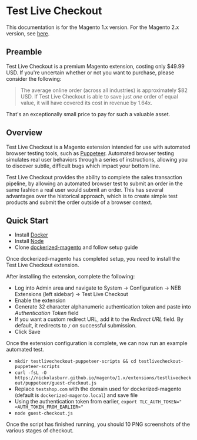 # Test Live Checkout

This documentation is for the Magento 1.x version. For the Magento 2.x version, see [here](https://nickolasburr.github.io/magento/2.x/extensions/testlivecheckout/latest).

## Preamble

Test Live Checkout is a premium Magento extension, costing only $49.99 USD. If you're uncertain whether or not you want to purchase, please consider the following:

> The average online order (across all industries) is approximately $82 USD. If Test Live Checkout is able to save just _one_ order of equal value,
> it will have covered its cost in revenue by 1.64x.

That's an exceptionally small price to pay for such a valuable asset.

## Overview

Test Live Checkout is a Magento extension intended for use with automated browser testing tools, such as [Puppeteer](https://github.com/GoogleChrome/puppeteer).
Automated browser testing simulates real user behaviors through a series of instructions, allowing you to discover subtle, difficult bugs which impact your bottom line.

Test Live Checkout provides the ability to complete the sales transaction pipeline, by allowing an automated browser test to submit an order in the same fashion a real user
would submit an order. This has several advantages over the historical approach, which is to create simple test products and submit the order outside of a browser context.

## Quick Start

+ Install [Docker](https://www.docker.com)
+ Install [Node](https://nodejs.org)
+ Clone [dockerized-magento](https://github.com/andreaskoch/dockerized-magento) and follow setup guide

Once dockerized-magento has completed setup, you need to install the Test Live Checkout extension.

After installing the extension, complete the following:

+ Log into Admin area and navigate to System -> Configuration -> NEB Extensions (left sidebar) -> Test Live Checkout
+ Enable the extension
+ Generate 32 character alphanumeric authentication token and paste into *Authentication Token* field
+ If you want a custom redirect URL, add it to the *Redirect URL* field. By default, it redirects to `/` on successful submission.
+ Click Save

Once the extension configuration is complete, we can now run an example automated test.

+ `mkdir testlivecheckout-puppeteer-scripts && cd testlivecheckout-puppeteer-scripts`
+ `curl -fsL -O https://nickolasburr.github.io/magento/1.x/extensions/testlivecheckout/puppeteer/guest-checkout.js`
+ Replace `testshop.com` with the domain used for dockerized-magento (default is `dockerized-magento.local`) and save file
+ Using the authentication token from earlier, `export TLC_AUTH_TOKEN="<AUTH_TOKEN_FROM_EARLIER>"`
+ `node guest-checkout.js`

Once the script has finished running, you should 10 PNG screenshots of the various stages of checkout.
